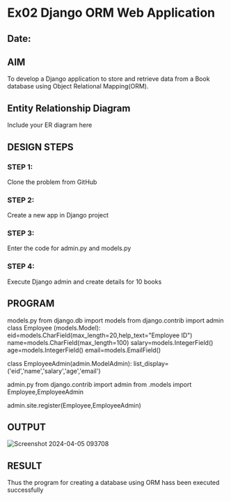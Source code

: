# Ex02 Django ORM Web Application
## Date: 

## AIM
To develop a Django application to store and retrieve data from a Book database using Object Relational Mapping(ORM).

## Entity Relationship Diagram

Include your ER diagram here

## DESIGN STEPS

### STEP 1:
Clone the problem from GitHub

### STEP 2:
Create a new app in Django project

### STEP 3:
Enter the code for admin.py and models.py

### STEP 4:
Execute Django admin and create details for 10 books

## PROGRAM
models.py
from django.db import models from django.contrib import admin class Employee (models.Model): eid=models.CharField(max_length=20,help_text="Employee ID") name=models.CharField(max_length=100) salary=models.IntegerField() age=models.IntegerField() email=models.EmailField()

class EmployeeAdmin(admin.ModelAdmin): list_display=('eid','name','salary','age','email')

admin.py
from django.contrib import admin from .models import Employee,EmployeeAdmin

admin.site.register(Employee,EmployeeAdmin)

## OUTPUT
![Screenshot 2024-04-05 093708](https://github.com/KISHORENARAYANANSR/ORM/assets/148202102/2e6bb921-cfea-4798-a7c1-c2fe87cb8d1a)




## RESULT
Thus the program for creating a database using ORM hass been executed successfully
